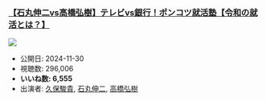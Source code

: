 ### [【石丸伸二vs高橋弘樹】テレビvs銀行！ポンコツ就活塾【令和の就活とは？】](https://www.youtube.com/watch?v=zIbfrBVqDSY)
[![](https://img.youtube.com/vi/zIbfrBVqDSY/sddefault.jpg)](https://www.youtube.com/watch?v=zIbfrBVqDSY)
-   公開日: 2024-11-30
-   視聴数: 296,006
-   **いいね数: 6,555**
-   出演者: [久保駿貴](/rehacq_fan/people/久保駿貴 "wikilink"), [石丸伸二](/rehacq_fan/people/石丸伸二 "wikilink"), [高橋弘樹](/rehacq_fan/people/高橋弘樹 "wikilink")
